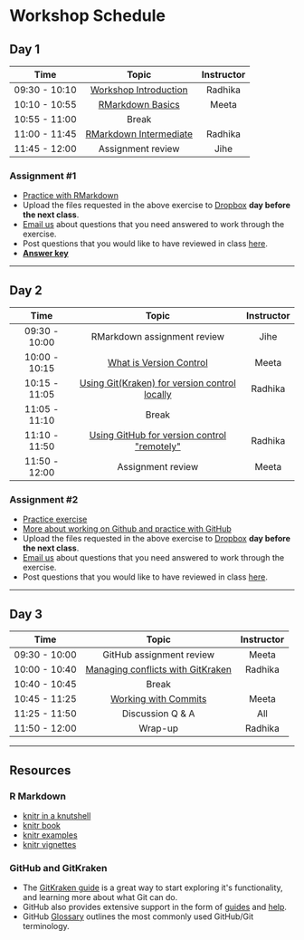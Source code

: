 # Workshop Schedule

## Day 1

| Time            |  Topic  | Instructor |
|:------------------------:|:------------------------------------------------:|:--------:|
| 09:30 - 10:10 | [Workshop Introduction](https://github.com/hbctraining/reproducibility-tools/blob/master/lectures/Intro_to_workshop.pdf) | Radhika |
| 10:10 - 10:55 | [RMarkdown Basics](../lessons/01-Rmarkdown_basics.md) | Meeta |
| 10:55 - 11:00 | Break |  |
| 11:00 - 11:45 | [RMarkdown Intermediate](../lessons/02-Rmarkdown_intermediate.md) | Radhika |
| 11:45 - 12:00 | Assignment review | Jihe |

### Assignment #1

* [Practice with RMarkdown](../activities/Rmd_exercise4.md)
* Upload the files requested in the above exercise to [Dropbox](https://www.dropbox.com/request/d7ypnDNbv0xtaL5UuMoU) **day before the next class**.
* [Email us](mailto:hbctraining@hsph.harvard.edu) about questions that you need answered to work through the exercise.
* Post questions that you would like to have reviewed in class [here](https://PollEv.com/hbctraining945).
* [**Answer key**](https://raw.githubusercontent.com/hbctraining/reproducibility-tools/master/activities/Rmd_exercise4_answerkey.rmd)

---

## Day 2

| Time            |  Topic  | Instructor |
|:------------------------:|:------------------------------------------------:|:--------:|
| 09:30 - 10:00 | RMarkdown assignment review | Jihe |
| 10:00 - 10:15 | [What is Version Control](../lessons/03_Intro_to_versioning.md) | Meeta |
| 10:15 - 11:05 | [Using Git(Kraken) for version control locally](../lessons/04_GitKraken.md) | Radhika |
| 11:05 - 11:10 | Break |  |
| 11:10 - 11:50 | [Using GitHub for version control "remotely"](../lessons/05_Github_remote1.md) | Radhika |
| 11:50 - 12:00 | Assignment review | Meeta |

### Assignment #2

* [Practice exercise](../activities/git_exercise.md)
* [More about working on Github and practice with GitHub](../lessons/06_Github_remote2.md)
* Upload the files requested in the above exercise to [Dropbox](https://www.dropbox.com/request/sfOKVBPhFdS8BpifRIyt) **day before the next class**.
* [Email us](mailto:hbctraining@hsph.harvard.edu) about questions that you need answered to work through the exercise.
* Post questions that you would like to have reviewed in class [here](https://PollEv.com/hbctraining945).

---

## Day 3

| Time            |  Topic  | Instructor |
|:------------------------:|:------------------------------------------------:|:--------:|
| 09:30 - 10:00 | GitHub assignment review | Meeta |
| 10:00 - 10:40 | [Managing conflicts with GitKraken](../lessons/07_Managing_conflicts.md) | Radhika |
| 10:40 - 10:45 | Break | |
| 10:45 - 11:25 |[Working with Commits](../lessons/Working_with_commits.md) | Meeta |
| 11:25 - 11:50 | Discussion Q & A | All|
| 11:50 - 12:00 | Wrap-up| Radhika |


---

## Resources

### R Markdown
-   [knitr in a knutshell](http://kbroman.org/knitr_knutshell/)
-   [knitr book](https://www.amazon.com/gp/product/1498716962)
-   [knitr examples](https://yihui.name/knitr/demos)
-   [knitr vignettes](https://github.com/yihui/knitr/tree/master/vignettes)


### GitHub and GitKraken
* The [GitKraken guide](https://support.gitkraken.com/getting-started/guide) is a great way to start exploring it's functionality, and learning more about what Git can do.
* GitHub also provides extensive support in the form of [guides](https://guides.github.com/) and [help](https://help.github.com/).
* GitHub [Glossary](https://help.github.com/articles/github-glossary/) outlines the most commonly used GitHub/Git terminology.

